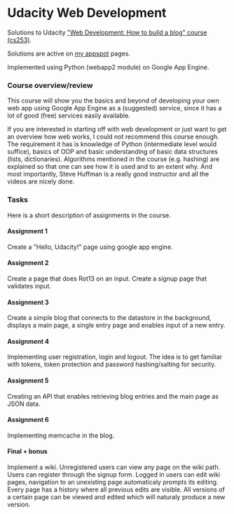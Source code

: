 # Udacity Web Development

Solutions to Udacity ["Web Development: How to build a blog" course (cs253)][2].

Solutions are active on [my appspot][1] pages.

Implemented using Python (webapp2 module) on Google App Engine.

### Course overview/review

This course will show you the basics and beyond of developing your own web app using Google App Engine as a (suggested) service, since it has a lot of good (free) services easily available.

If you are interested in starting off with web development or just want to get an overview how web works, I could not recommend this course enough. The requirement it has is knowledge of Python (intermediate level would suffice), basics of OOP and basic understanding of basic data structures (lists, dictionaries). Algorithms mentioned in the course (e.g. hashing) are explained so that one can see how it is used and to an extent why. And most importantly, Steve Huffman is a really good instructor and all the videos are nicely done.

### Tasks

Here is a short description of assignments in the course.

#### Assignment 1

Create a "Hello, Udacity!" page using google app engine.

#### Assignment 2

Create a page that does Rot13 on an input.
Create a signup page that validates input.

#### Assignment 3

Create a simple blog that connects to the datastore in the background, displays a main page, a single entry page and enables input of a new entry.

#### Assignment 4

Implementing user registration, login and logout. The idea is to get familiar with tokens, token protection and password hashing/salting for security.

#### Assignment 5

Creating an API that enables retrieving blog entries and the main page as JSON data.

#### Assignment 6

Implementing memcache in the blog.

#### Final + bonus

Implement a wiki. Unregistered users can view any page on the wiki path. Users can register through the signup form. Logged in users can edit wiki pages, navigation to an unexisting page automaticaly prompts its editing. Every page has a history where all previous edits are visible. All versions of a certain page can be viewed and edited which will naturaly produce a new version.

[1]: https://bm-udacity-web-development.appspot.com/
[2]: https://www.udacity.com/course/web-development--cs253
